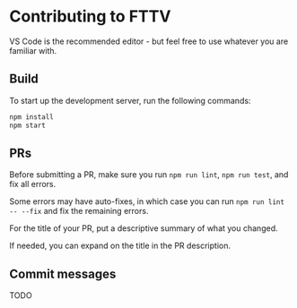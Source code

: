# Contributing to FTTV
VS Code is the recommended editor - but feel free to use whatever you are familiar with.

## Build
To start up the development server, run the following commands:

```bash
npm install
npm start
```

## PRs
Before submitting a PR, make sure you run `npm run lint`, `npm run test`, and fix all errors.

Some errors may have auto-fixes, in which case you can run `npm run lint -- --fix` and fix the remaining errors.

For the title of your PR, put a descriptive summary of what you changed.

If needed, you can expand on the title in the PR description.

## Commit messages
TODO
